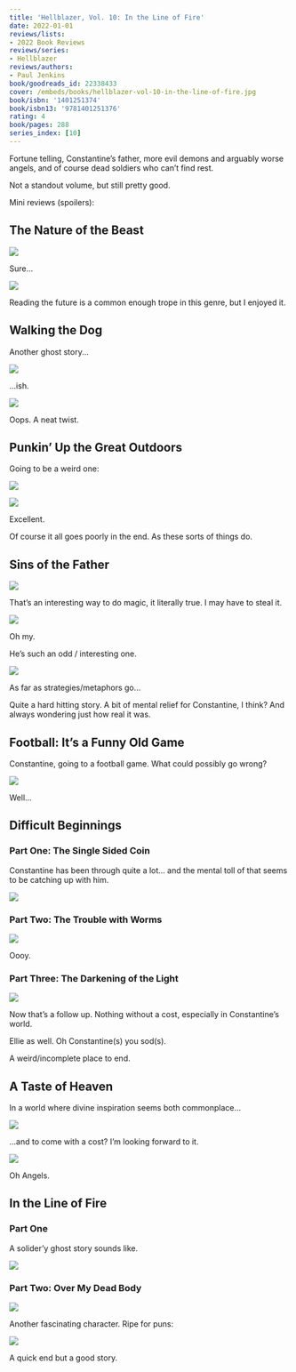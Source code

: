 ```yaml
---
title: 'Hellblazer, Vol. 10: In the Line of Fire'
date: 2022-01-01
reviews/lists:
- 2022 Book Reviews
reviews/series:
- Hellblazer
reviews/authors:
- Paul Jenkins
book/goodreads_id: 22338433
cover: /embeds/books/hellblazer-vol-10-in-the-line-of-fire.jpg
book/isbn: '1401251374'
book/isbn13: '9781401251376'
rating: 4
book/pages: 288
series_index: [10]
---
```

Fortune telling, Constantine’s father, more evil demons and arguably worse angels, and of course dead soldiers who can’t find rest. 

Not a standout volume, but still pretty good. 

Mini reviews (spoilers):

## The Nature of the Beast 
![](/embeds/books/attachments/hellblazer-10-9036fb.png)

Sure…

![](/embeds/books/attachments/hellblazer-10-25d50c.png)

Reading the future is a common enough trope in this genre, but I enjoyed it. 

## Walking the Dog
Another ghost story...

![](/embeds/books/attachments/hellblazer-10-64f853.png)

…ish. 

![](/embeds/books/attachments/hellblazer-10-a3188e.png)

Oops. A neat twist. 

## Punkin’ Up the Great Outdoors

Going to be a weird one:

![](/embeds/books/attachments/hellblazer-10-80ecc4.png)

![](/embeds/books/attachments/hellblazer-10-5c4745.png)

Excellent. 

Of course it all goes poorly in the end. As these sorts of things do. 

## Sins of the Father

![](/embeds/books/attachments/hellblazer-10-dece80.png)

That’s an interesting way to do magic, it literally true. I may have to steal it. 

![](/embeds/books/attachments/hellblazer-10-94a936.png)

Oh my. 

He’s such an odd / interesting one. 

![](/embeds/books/attachments/hellblazer-10-ccd278.png)

As far as strategies/metaphors go…

Quite a hard hitting story. A bit of mental relief for Constantine, I think? And always wondering just how real it was. 

## Football: It’s a Funny Old Game
Constantine, going to a football game. What could possibly go wrong?

![](/embeds/books/attachments/hellblazer-10-64e4ca.png)

Well…

## Difficult Beginnings
### Part One: The Single Sided Coin

Constantine has been through quite a lot… and the mental toll of that seems to be catching up with him. 

![](/embeds/books/attachments/hellblazer-10-a88fbb.png)

### Part Two: The Trouble with Worms

![](/embeds/books/attachments/hellblazer-10-865252.png)

Oooy. 

### Part Three: The Darkening of the Light

![](/embeds/books/attachments/hellblazer-10-4fcce0.png)

Now that’s a follow up. Nothing without a cost, especially in Constantine’s world. 

Ellie as well. Oh Constantine(s) you sod(s). 

A weird/incomplete place to end. 

## A Taste of Heaven
In a world where divine inspiration seems both commonplace…

![](/embeds/books/attachments/hellblazer-10-8a8215.png)

…and to come with a cost? I’m looking forward to it. 

![](/embeds/books/attachments/hellblazer-10-f90dbe.png)

Oh Angels. 

## In the Line of Fire
### Part One

A solider’y ghost story sounds like. 

![](/embeds/books/attachments/hellblazer-10-7ddb45.png)

### Part Two: Over My Dead Body

![](/embeds/books/attachments/hellblazer-10-05876a.png)

Another fascinating character. Ripe for puns:

![](/embeds/books/attachments/hellblazer-10-0a7510.png)

A quick end but a good story.